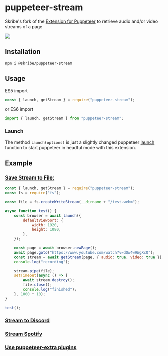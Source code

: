 # puppeteer-stream

Skribe's fork of the [Extension for Puppeteer](https://www.npmjs.com/package/puppeteer-stream) to retrieve audio and/or video streams of a page

<a href="https://www.npmjs.com/package/@skribe/puppeteer-stream">
	<img src="https://img.shields.io/npm/v/@skribe/puppeteer-stream">
</a>

## Installation

```
npm i @skribe/puppeteer-stream
```

## Usage

ES5 import

```js
const { launch, getStream } = require("puppeteer-stream");
```

or ES6 import

```js
import { launch, getStream } from "puppeteer-stream";
```

### Launch

The method `launch(options)` is just a slightly changed puppeteer [launch](https://pptr.dev/#?product=Puppeteer&version=v7.1.0&show=api-puppeteerlaunchoptions) function to start puppeteer in headful mode with this extension.

## Example

### [Save Stream to File:](/examples/file.js)

```js
const { launch, getStream } = require("puppeteer-stream");
const fs = require("fs");

const file = fs.createWriteStream(__dirname + "/test.webm");

async function test() {
	const browser = await launch({
		defaultViewport: {
			width: 1920,
			height: 1080,
		},
	});

	const page = await browser.newPage();
	await page.goto("https://www.youtube.com/watch?v=dQw4w9WgXcQ");
	const stream = await getStream(page, { audio: true, video: true });
	console.log("recording");

	stream.pipe(file);
	setTimeout(async () => {
		await stream.destroy();
		file.close();
		console.log("finished");
	}, 1000 * 10);
}

test();
```

### [Stream to Discord](/examples/discord.js)

### [Stream Spotify](https://www.npmjs.com/package/spotify-playback-sdk-node)

### [Use puppeteer-extra plugins](/examples/puppeteer-extra.js)
